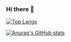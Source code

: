 ### Hi there 👋

[![Top Langs](https://github-readme-stats.vercel.app/api/top-langs/?username=xmxvii&theme=tokyonight)](https://github.com/anuraghazra/github-readme-stats)

[![Anurag's GitHub stats](https://github-readme-stats.vercel.app/api?username=xmxvii&theme=tokyonight)](https://github.com/anuraghazra/github-readme-stats)


